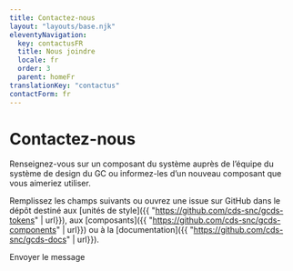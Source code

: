 ```yaml
---
title: Contactez-nous
layout: "layouts/base.njk"
eleventyNavigation:
  key: contactusFR
  title: Nous joindre
  locale: fr
  order: 3
  parent: homeFr
translationKey: "contactus"
contactForm: fr
---
```


# Contactez-nous

Renseignez-vous sur un composant du système auprès de l’équipe du système de design du GC ou informez-les d’un nouveau composant que vous aimeriez utiliser.

Remplissez les champs suivants ou ouvrez une issue sur GitHub dans le dépôt destiné aux [unités de style]({{ "https://github.com/cds-snc/gcds-tokens" | url}}), aux [composants]({{ "https://github.com/cds-snc/gcds-components" | url}}) ou à la [documentation]({{ "https://github.com/cds-snc/gcds-docs" | url}}).

<form name="contactFR" method="post">
  <input type="hidden" name="form-name" value="contactFR" />
  <gcds-input type="text" input-id="name" label="Nom complet" required></gcds-input>
  <gcds-input type="email" input-id="email" label="Adresse courriel" required></gcds-input>
  <gcds-textarea label="Message" textarea-id="message" required></gcds-textarea>
  <div hidden>
    <gcds-input type="text" input-id="bot-field" label="bot"></gcds-input>
  </div>
  <gcds-button button-role="primary" button-type="submit">
    Envoyer le message
  </gcds-button>
</form>
